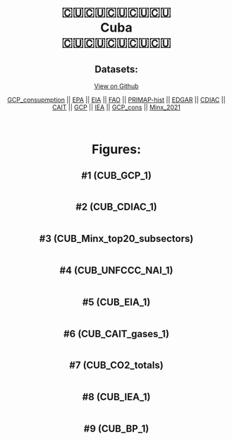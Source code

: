 
<center>
<h1 align="center">
🇨🇺🇨🇺🇨🇺🇨🇺🇨🇺
<br>
Cuba
<br>
🇨🇺🇨🇺🇨🇺🇨🇺🇨🇺
</h1>
<h2>Datasets:</h2>
<p><a href="https://github.com/dquintani/Greenhouse-Data/tree/master/country_data/CUB_Cuba/data">View on Github</a>
<br></p><p><a href="data/CUB_GCP_consupmption.csv">GCP_consupmption</a> || <a href="data/CUB_EPA.csv">EPA</a> || <a href="data/CUB_EIA.csv">EIA</a> || <a href="data/CUB_FAO.csv">FAO</a> || <a href="data/CUB_PRIMAP-hist.csv">PRIMAP-hist</a> || <a href="data/CUB_EDGAR.csv">EDGAR</a> || <a href="data/CUB_CDIAC.csv">CDIAC</a> || <a href="data/CUB_CAIT.csv">CAIT</a> || <a href="data/CUB_GCP.csv">GCP</a> || <a href="data/CUB_IEA.csv">IEA</a> || <a href="data/CUB_GCP_cons.csv">GCP_cons</a> || <a href="data/CUB_Minx_2021.csv">Minx_2021</a></p><p><br></p>
<h1>Figures:</h1><h2>#1 (CUB_GCP_1)</h2>
<p><img alt="" src="figures/CUB_GCP_1.png" /></p><h2>#2 (CUB_CDIAC_1)</h2>
<p><img alt="" src="figures/CUB_CDIAC_1.png" /></p><h2>#3 (CUB_Minx_top20_subsectors)</h2>
<p><img alt="" src="figures/CUB_Minx_top20_subsectors.png" /></p><h2>#4 (CUB_UNFCCC_NAI_1)</h2>
<p><img alt="" src="figures/CUB_UNFCCC_NAI_1.png" /></p><h2>#5 (CUB_EIA_1)</h2>
<p><img alt="" src="figures/CUB_EIA_1.png" /></p><h2>#6 (CUB_CAIT_gases_1)</h2>
<p><img alt="" src="figures/CUB_CAIT_gases_1.png" /></p><h2>#7 (CUB_CO2_totals)</h2>
<p><img alt="" src="figures/CUB_CO2_totals.png" /></p><h2>#8 (CUB_IEA_1)</h2>
<p><img alt="" src="figures/CUB_IEA_1.png" /></p><h2>#9 (CUB_BP_1)</h2>
<p><img alt="" src="figures/CUB_BP_1.png" /></p>